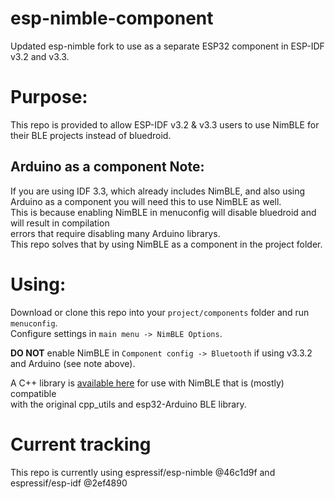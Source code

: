 # esp-nimble-component
Updated esp-nimble fork to use as a separate ESP32 component in ESP-IDF v3.2 and v3.3.  

# Purpose:
This repo is provided to allow ESP-IDF v3.2 & v3.3 users to use NimBLE for their BLE projects instead of bluedroid.  

## Arduino as a component Note:
If you are using IDF 3.3, which already includes NimBLE, and also using Arduino as a component you will need this to use NimBLE as well.  
This is because enabling NimBLE in menuconfig will disable bluedroid and will result in compilation  
errors that require disabling many Arduino librarys.  
This repo solves that by using NimBLE as a component in the project folder.  

# Using:
Download or clone this repo into your `project/components` folder and run `menuconfig`.  
Configure settings in `main menu -> NimBLE Options`.  
   
**DO NOT** enable NimBLE in `Component config -> Bluetooth` if using v3.3.2 and Arduino (see note above).  
   
A C++ library is [available here](https://github.com/h2zero/esp-nimble-cpp) for use with NimBLE that is (mostly) compatible  
with the original cpp_utils and esp32-Arduino BLE library.  
   
# Current tracking

This repo is currently using espressif/esp-nimble @46c1d9f and espressif/esp-idf @2ef4890  
